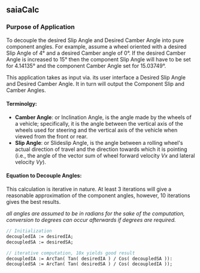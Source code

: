 ## saiaCalc #

### Purpose of Application

To decouple the desired Slip Angle and Desired Camber Angle into pure component angles.  For example, assume a wheel oriented with a desired Slip Angle of 4° and a desired Camber angle of 0°.  If the desired Camber Angle is increased to 15° then the component Slip Angle will have to be set for 4.14135° and the component Camber Angle set for 15.03749°.

This application takes as input via. its user interface a Desired Slip Angle and Desired Camber Angle.  It in turn will output the Component Slip and Camber Angles.

#### **Terminolgy:**

* **Camber Angle**: or Inclination Angle, is the angle made by the wheels of a vehicle; specifically, it is the angle between the vertical axis of the wheels used for steering and the vertical axis of the vehicle when viewed from the front or rear.
* **Slip Angle**: or Slideslip Angle,  is the angle between a rolling wheel's actual direction of travel and the direction towards which it is pointing (i.e., the angle of the vector sum of wheel forward velocity *Vx* and lateral velocity *Vy*). 

#### **Equation to Decouple Angles:**

This calculation is iterative in nature.  At least 3 iterations will give a reasonable approximation of the component angles, however, 10 iterations gives the best results.

*all angles are assumed to be in radians for the sake of the computation, conversion to degrees can occur afterwards if degrees are required.*

```pascal  
// Initialization  
decoupledIA := desiredIA;  
decoupledSA := desiredSA;

// iterative computation, 10x yields good result  
decoupledIA := ArcTan( Tan( desiredIA ) / Cos( decoupledSA )):  
decoupledSA := ArcTan( Tan( desiredSA ) / Cos( decoupledIA ));  
```
 
